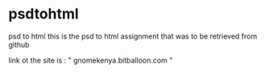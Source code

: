 # psdtohtml
psd to html
this is the psd to html assignment that was to be retrieved from github

link ot the site is :  " gnomekenya.bitballoon.com "
